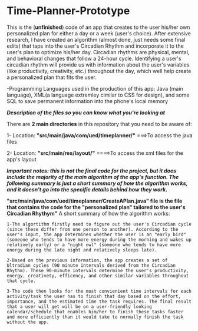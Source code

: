 # Time-Planner-Prototype
This is the (**unfinished**) code of an app that creates to the user his/her own personalized plan for either a day or a week (user's choice). After extensive research, I have created an algorithm (almost done, just needs some final edits) that taps into the user's Circadian Rhythm and incorporate it to the user's plan to optimize his/her day. Circadian rhythms are physical, mental, and behavioral changes that follow a 24-hour cycle. Identifying a user's circadian rhythm will provide us with information about the user's variables (like productivity, creativity, etc.) throughout the day, which well help create a personalized plan that fits the user.

-Programming Languages used in the production of this app: Java (main language), XML(a language extremley cimilar to CSS for design), and some SQL to save permanent information into the phone's local memory

***Description of the files so you can know what you're looking at***

There are **2 main directories** in this repository that you need to be aware of:

1- Location: **"src/main/java/com/ued/timeplanner/"**  ===>To access the java files

2- Location: **"src/main/res/layout/"**   ====>To access the xml files for the app's layout

***Important notes: this is not the final code for the project, but it does include the majority of the main algorithm of the app's function. 
                    The following summary is just a short summary of how the algorithm works, and it doesn't go into the specific details behind how they work.***

**"src/main/java/com/ued/timeplanner/CreateAPlan.java" file is the file that contains the code for the "personalized plan" tailored to the user's Circadian Rhythym"**
A short summary of how the algorithm works:

    1-The algortithm firstly need to figure out the user's Circadian cycle (since these differ from one person to another). According to the user's input, the app determines whether the user is an "early bird" (someone who tends to have more energy during the morning and wakes up relatively early) or a "night owl" (someone who tends to have more energy during the late night and relatively sleeps late). 
    
    2-Based on the previous information, the app creates a set of Ultradian cycles (90 minute intervals derived from the Circadian Rhythm). These 90-minute intervals determine the user's productivity, energy, creativety, efficency, and other similar variables throughout that cycle.
    
    3-The code then looks for the most convienient time intervals for each activity/task the user has to finish that day based on the effort, importance, and the estimated time the task requires. The final result that a user will get will be on a user-friendly looking calendar/schedule that enables him/her to finish these tasks faster and more efficiently than it would take to normally finish the task without the app.
